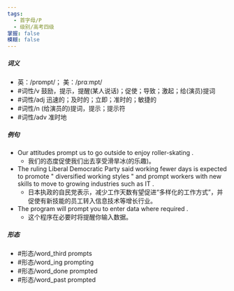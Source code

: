 ```yaml
---
tags:
  - 首字母/P
  - 级别/高考四级
掌握: false
模糊: false
---
```

##### 词义
- 英：/prɒmpt/； 美：/prɑːmpt/
- #词性/v  鼓励，提示，提醒(某人说话)；促使；导致；激起；给(演员)提词
- #词性/adj  迅速的；及时的；立即；准时的；敏捷的
- #词性/n  (给演员的)提词，提示；提示符
- #词性/adv  准时地
##### 例句
- Our attitudes prompt us to go outside to enjoy roller-skating .
	- 我们的态度促使我们出去享受滑旱冰(的乐趣)。
- The ruling Liberal Democratic Party said working fewer days is expected to promote " diversified working styles " and prompt workers with new skills to move to growing industries such as IT .
	- 日本执政的自民党表示，减少工作天数有望促进“多样化的工作方式”，并促使有新技能的员工转入信息技术等增长行业。
- The program will prompt you to enter data where required .
	- 这个程序在必要时将提醒你输入数据。
##### 形态
- #形态/word_third prompts
- #形态/word_ing prompting
- #形态/word_done prompted
- #形态/word_past prompted

